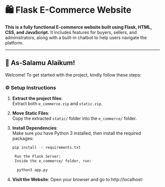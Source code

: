 # 🛍️ Flask E-Commerce Website

**This is a fully functional E-commerce website built using Flask, HTML, CSS, and JavaScript.** It includes features for buyers, sellers, and administrators, along with a built-in chatbot to help users navigate the platform.

---

## 👋 As-Salamu Alaikum!

Welcome! To get started with the project, kindly follow these steps:

### ⚙️ Setup Instructions

1. **Extract the project files**:  
   Extract both `e_commerce.zip` and `static.zip`.

2. **Move Static Files**:  
   Copy the extracted `static/` folder into the `e_commerce/` folder.

3. **Install Dependencies**:  
   Make sure you have Python 3 installed, then install the required packages:
   ```bash
   pip install -r requirements.txt

    Run the Flask Server:
    Inside the e_commerce/ folder, run:

     python3 app.py


4. **Visit the Website**:
Open your browser and go to http://localhost:
